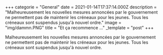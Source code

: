 +++
categorie = "General"
date = 2021-01-14T17:37:14.000Z
description = "Malheureusement les nouvelles mesures annoncées par le gouvernement ne permettent pas de maintenir les créneaux pour les jeunes. Tous les créneaux sont suspendus jusqu'à nouvel ordre."
image = "img/dammn.PNG"
title = "Et ça recommence ..."
_template = "post"
+++

Malheureusement les nouvelles mesures annoncées par le gouvernement ne permettent pas de maintenir les créneaux pour les jeunes. Tous les créneaux sont suspendus jusqu'à nouvel ordre.
